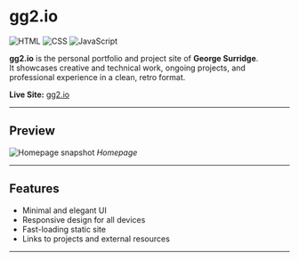 # gg2.io

![HTML](https://img.shields.io/badge/HTML-5-orange?logo=html5&logoColor=white)
![CSS](https://img.shields.io/badge/CSS-3-blue?logo=css3&logoColor=white)
![JavaScript](https://img.shields.io/badge/JavaScript-ES6-yellow?logo=javascript&logoColor=black)

**gg2.io** is the personal portfolio and project site of **George Surridge**.  
It showcases creative and technical work, ongoing projects, and professional experience in a clean, retro format.

**Live Site:** [gg2.io](https://www.gg2.io)  

---

## Preview

![Homepage snapshot](https://github.com/user-attachments/assets/3fbb7a37-6622-45ef-9589-b1eb16d80251)
*Homepage*

---

## Features

- Minimal and elegant UI  
- Responsive design for all devices  
- Fast-loading static site  
- Links to projects and external resources   

---